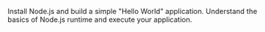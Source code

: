 Install Node.js and build a simple "Hello World" application. Understand the basics of Node.js runtime and execute your application.
